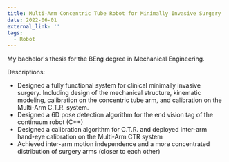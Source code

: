```yaml
---
title: Multi-Arm Concentric Tube Robot for Minimally Invasive Surgery
date: 2022-06-01
external_link: ''
tags:
  - Robot
---
```


My bachelor's thesis for the BEng degree in Mechanical Engineering.

Descriptions:
  - Designed a fully functional system for clinical minimally invasive surgery. Including design of the mechanical structure, kinematic modeling, calibration on the concentric tube arm, and calibration on the Multi-Arm C.T.R. system.
  - Designed a 6D pose detection algorithm for the end vision tag of the continuum robot (C++)
  - Designed a calibration algorithm for C.T.R.  and deployed inter-arm hand-eye calibration on the Multi-Arm CTR system
  - Achieved inter-arm motion independence and a more concentrated distribution of surgery arms (closer to each other)

<!--more-->
